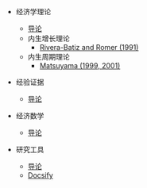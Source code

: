 - 经济学理论
  - [导论](/blog/theory/econtheory.md)
  - 内生增长理论
    - [Rivera-Batiz and Romer (1991)](/blog/theory/endogenous_growth/Rivera-Batiz&Romer1991.md)
  - 内生周期理论
    - [Matsuyama (1999, 2001)](/blog/theory/endogenous_cycle/matsuyama1999&2001.md)
- 经验证据
  - [导论](/blog/empirical/evidence.md)

- 经济数学
  - [导论](/blog/math/math.md)
- 研究工具
  - [导论](/blog/tools/tools.md)
  - [Docsify](/blog/tools/docsify.md)